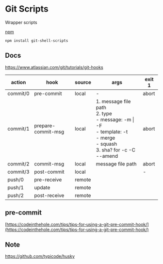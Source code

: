# Git Scripts

Wrapper scripts

[npm](https://www.npmjs.com/package/git-shell-scripts)

```
npm install git-shell-scripts
```

## Docs

https://www.atlassian.com/git/tutorials/git-hooks

| action   | hook               | source | args                                                         | exit 1 |
| -------- | ------------------ | ------ | ------------------------------------------------------------ | ------ |
| commit/0 | pre-commit         | local  | -                                                            | abort  |
| commit/1 | prepare-commit-msg | local  | 1.  message file path<br />2. type<br />- message: -m \| -F<br />- template: -t<br />- merge<br />- squash<br />3. sha? for -c -C --amend | abort  |
| commit/2 | commit-msg         | local  | message file path                                            | abort  |
| commit/3 | post-commit        | local  |                                                              | -      |
| push/0   | pre-receive        | remote |                                                              |        |
| push/1   | update             | remote |                                                              |        |
| push/2   | post-receive       | remote |                                                              |        |

## pre-commit

[https://codeinthehole.com/tips/tips-for-using-a-git-pre-commit-hook/](https://codeinthehole.com/tips/tips-for-using-a-git-pre-commit-hook/)

## Note

https://github.com/typicode/husky